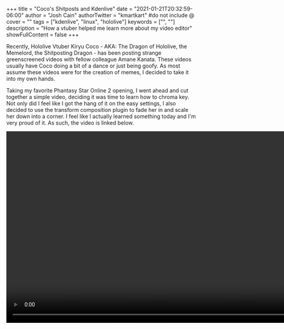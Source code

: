 +++
title = "Coco's Shitposts and Kdenlive"
date = "2021-01-21T20:32:59-06:00"
author = "Josh Cain"
authorTwitter = "kmartkart" #do not include @
cover = ""
tags = ["kdenlive", "linux", "hololive"]
keywords = ["", ""]
description = "How a vtuber helped me learn more about my video editor"
showFullContent = false
+++

Recently, Hololive Vtuber Kiryu Coco - AKA: The Dragon of Hololive, the Memelord, the Shitposting Dragon - has been posting strange greenscreened videos with fellow colleague Amane Kanata. These videos usually have Coco doing a bit of a dance or just being goofy. As most assume these videos were for the creation of memes, I decided to take it into my own hands.

Taking my favorite Phantasy Star Online 2 opening, I went ahead and cut together a simple video, deciding it was time to learn how to chroma key. Not only did I feel like I got the hang of it on the easy settings, I also decided to use the transform composition plugin to fade her in and scale her down into a corner. I feel like I actually learned something today and I'm very proud of it. As such, the video is linked below.

<video width="896" height="504" controls>
	<source src="https://jdcain.me/cocos-hips-and-space.webm" type="video/webm">
</video>
